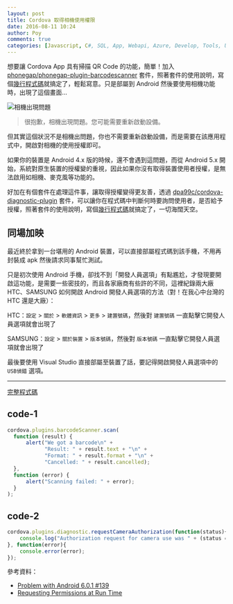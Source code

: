 ```yaml
---
layout: post
title: Cordova 取得相機使用權限
date: 2016-08-11 10:24
author: Poy
comments: true
categories: [Javascript, C#, SQL, App, Webapi, Azure, Develop, Tools, Uncategorized]
---
```

想要讓 Cordova App 具有掃描 QR Code 的功能，簡單！加入 [phonegap/phonegap-plugin-barcodescanner](https://github.com/phonegap/phonegap-plugin-barcodescanner) 套件，照著套件的使用說明，寫個[幾行程式碼](code-1)就搞定了，輕鬆寫意。只是部屬到 Android 然後要使用相機功能時，出現了這個畫面...

![相機出現問題](http://i.imgur.com/RivLKnr.png)

>很抱歉，相機出現問題。您可能需要重新啟動設備。

但其實這個狀況不是相機出問題，你也不需要重新啟動設備，而是需要在該應用程式中，開啟對相機的使用授權即可。

如果你的裝置是 Android 4.x 版的時候，還不會遇到這問題，而從 Android 5.x 開始，系統對原生裝置的授權變的重視，因此如果你沒有取得裝置使用者授權，是無法啟用如相機、麥克風等功能的。

好加在有個套件在處理這件事，讓取得授權變得更友善，透過 [dpa99c/cordova-diagnostic-plugin](https://github.com/dpa99c/cordova-diagnostic-plugin) 套件，可以讓你在程式碼中判斷何時要詢問使用者，是否給予授權，照著套件的使用說明，寫個[幾行程式碼](code-2)就搞定了，一切海闊天空。

## 同場加映

最近終於拿到一台堪用的 Android 裝置，可以直接部屬程式碼到該手機，不用再封裝成 apk 然後請求同事幫忙測試。

只是初次使用 Android 手機，卻找不到「開發人員選項」有點尷尬，才發現要開啟這功能，是需要一些密技的，而且各家廠商有些許的不同，這裡紀錄兩大廠 HTC、SAMSUNG 如何開啟 Android 開發人員選項的方法（對！在我心中台灣的 HTC 還是大廠）：

HTC：`設定` > `關於` > `軟體資訊` > `更多` > `建置號碼`，然後對 `建置號碼` 一直點擊它開發人員選項就會出現了

SAMSUNG：`設定` > `關於裝置` > `版本號碼`，然後對 `版本號碼` 一直點擊它開發人員選項就會出現了

最後要使用 Visual Studio 直接部屬至裝置了話，要記得開啟開發人員選項中的 `USB偵錯` 選項。

----------

[完整程式碼](code)

## code-1

```javascript
cordova.plugins.barcodeScanner.scan(
  function (result) {
      alert("We got a barcode\n" +
            "Result: " + result.text + "\n" +
            "Format: " + result.format + "\n" +
            "Cancelled: " + result.cancelled);
  }, 
  function (error) {
      alert("Scanning failed: " + error);
  }
);
```

## code-2

```javascript
cordova.plugins.diagnostic.requestCameraAuthorization(function(status){
    console.log("Authorization request for camera use was " + (status == cordova.plugins.diagnostic.permissionStatus.GRANTED ? "granted" : "denied"));
}, function(error){
    console.error(error);
});
```

參考資料：

* [Problem with Android 6.0.1 #139](https://github.com/phonegap/phonegap-plugin-barcodescanner/issues/139)
* [Requesting Permissions at Run Time](https://developer.android.com/training/permissions/requesting.html)